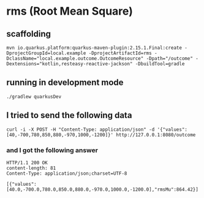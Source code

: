 # rms (Root Mean Square)

## scaffolding

```shell
mvn io.quarkus.platform:quarkus-maven-plugin:2.15.1.Final:create -DprojectGroupId=local.example -DprojectArtifactId=rms -DclassName="local.example.outcome.OutcomeResource" -Dpath="/outcome" -Dextensions="kotlin,resteasy-reactive-jackson" -DbuildTool=gradle
```

## running in development mode

```shell
./gradlew quarkusDev
```

## I tried to send the following data

```shell
curl -i -X POST -H "Content-Type: application/json" -d '{"values":[40,-700,780,850,880,-970,1000,-1200]}' http://127.0.0.1:8080/outcome
```

### and I got the following answer

```text
HTTP/1.1 200 OK
content-length: 81
Content-Type: application/json;charset=UTF-8

[{"values":[40.0,-700.0,780.0,850.0,880.0,-970.0,1000.0,-1200.0],"rmsMu":864.42}]
```
